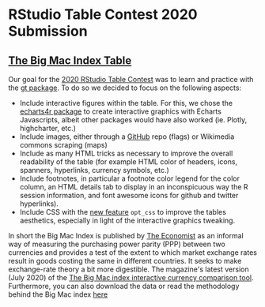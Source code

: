 # RStudio Table Contest 2020 Submission

## [The Big Mac Index Table](https://rpubs.com/acalatroni/682678)

Our goal for the [2020 RStudio Table Contest](https://blog.rstudio.com/2020/09/15/announcing-the-2020-rstudio-table-contest/) was to learn and practice with the [gt package](https://gt.rstudio.com/). To do so we decided to focus on the following aspects: 
-	Include interactive figures within the table. For this, we chose the [echarts4r package](https://echarts4r.john-coene.com/) to create interactive graphics with Echarts Javascripts, albeit other packages would have also worked (ie. Plotly, highcharter, etc.)
-	Include images, either through a [GitHub](https://github.com/HatScripts/circle-flags) repo (flags) or Wikimedia commons scraping (maps)
-	Include as many HTML tricks as necessary to improve the overall readability of the table (for example HTML color of headers, icons, spanners, hyperlinks, currency symbols, etc.)
-	Include footnotes, in particular a footnote color legend for the color column, an HTML details tab to display in an inconspicuous way the R session information, and font awesome icons for github and twitter hyperlinks).  
- Include CSS with the [new feature](https://github.com/rstudio/gt/releases/tag/v0.2.2) `opt_css` to improve the tables aesthetics, especially in light of the interactive graphics tweaking.

In short the Big Mac Index is published by [The Economist]( https://www.economist.com/) as an informal way of measuring the purchasing power parity (PPP) between two currencies and provides a test of the extent to which market exchange rates result in goods costing the same in different countries. It seeks to make exchange-rate theory a bit more digestible. The magazine's latest version (July 2020) of the [The Big Mac index interactive currency comparison tool](https://www.economist.com/news/2020/07/15/the-big-mac-index). Furthermore, you can also download the data or read the methodology behind the Big Mac index [here]( https://github.com/TheEconomist/big-mac-data)
